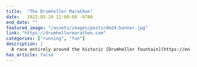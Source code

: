 ```yaml
---
title:  "The Drumheller Marathon"
date:   2022-05-20 12:00:00 -0700
end_date: ""
featured_image: "/assets/images/posts/dm24-banner.jpg"
link: "https://drumhellermarathon.com"
categories: ["running", "fun"]
description: |
  A race entirely around the historic [Drumheller fountain](https://en.wikipedia.org/wiki/Drumheller_Fountain) on the University of Washington campus. I measure the course and organize the event each year. At 190m, the loop course is the smallest in official use by a road marathon in the U.S.
has_article: false
---
```

